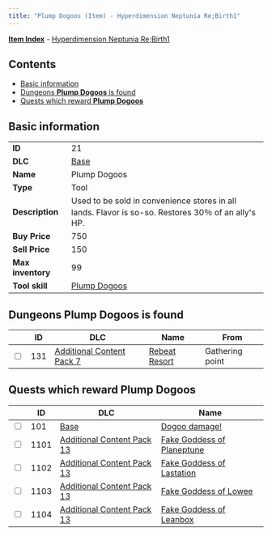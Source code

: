 ```yaml
---
title: "Plump Dogoos (Item) - Hyperdimension Neptunia Re;Birth1"
---
```


[**Item Index**](/neptunia/rb1/item/index.html) - [Hyperdimension Neptunia Re;Birth1](/neptunia/rb1)

## Contents

- [Basic information](#basic-information)
- [Dungeons **Plump Dogoos** is found](#dungeons-plump-dogoos-is-found)
- [Quests which reward **Plump Dogoos**](#quests-which-reward-plump-dogoos)

## Basic information

|   |   |
| -- | -- |
| **ID** | 21 |
| **DLC** | [Base](/neptunia/rb1/dlc/1-base.html) |
| **Name** | Plump Dogoos |
| **Type** | Tool |
| **Description** | Used to be sold in convenience stores in all lands. Flavor is so-so. Restores 30％ of an ally's HP. |
| **Buy Price** | 750 |
| **Sell Price** | 150 |
| **Max inventory** | 99 |
| **Tool skill** | [Plump Dogoos](/neptunia/rb1/skill/1-10021-plump-dogoos.html) |


## Dungeons **Plump Dogoos** is found

|    | ID | DLC | Name | From |
| -- | -- | --- | ---- | ---- |
| <input type="checkbox" id="rb1-dungeon-16-131" class="trackbox" /> | 131 | [Additional Content Pack 7](/neptunia/rb1/dlc/16-pack7.html) | [Rebeat Resort](/neptunia/rb1/dungeon/16-131-rebeat-resort.html) | Gathering point |


## Quests which reward **Plump Dogoos**

|    | ID | DLC | Name |
| -- | -- | --- | ---- |
| <input type="checkbox" id="rb1-quest-1-101" class="trackbox" /> | 101 | [Base](/neptunia/rb1/dlc/1-base.html) | [Dogoo damage!](/neptunia/rb1/quest/1-101-dogoo-damage.html) |
| <input type="checkbox" id="rb1-quest-22-1101" class="trackbox" /> | 1101 | [Additional Content Pack 13](/neptunia/rb1/dlc/22-pack13.html) | [Fake Goddess of Planeptune](/neptunia/rb1/quest/22-1101-fake-goddess-of-planeptune.html) |
| <input type="checkbox" id="rb1-quest-22-1102" class="trackbox" /> | 1102 | [Additional Content Pack 13](/neptunia/rb1/dlc/22-pack13.html) | [Fake Goddess of Lastation](/neptunia/rb1/quest/22-1102-fake-goddess-of-lastation.html) |
| <input type="checkbox" id="rb1-quest-22-1103" class="trackbox" /> | 1103 | [Additional Content Pack 13](/neptunia/rb1/dlc/22-pack13.html) | [Fake Goddess of Lowee](/neptunia/rb1/quest/22-1103-fake-goddess-of-lowee.html) |
| <input type="checkbox" id="rb1-quest-22-1104" class="trackbox" /> | 1104 | [Additional Content Pack 13](/neptunia/rb1/dlc/22-pack13.html) | [Fake Goddess of Leanbox](/neptunia/rb1/quest/22-1104-fake-goddess-of-leanbox.html) |
